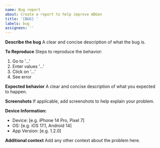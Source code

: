 ```yaml
---
name: Bug report
about: Create a report to help improve ABGen
title: '[BUG] '
labels: bug
assignees: ''
---
```


**Describe the bug**
A clear and concise description of what the bug is.

**To Reproduce**
Steps to reproduce the behavior:
1. Go to '...'
2. Enter values '...'
3. Click on '...'
4. See error

**Expected behavior**
A clear and concise description of what you expected to happen.

**Screenshots**
If applicable, add screenshots to help explain your problem.

**Device Information:**
 - Device: [e.g. iPhone 14 Pro, Pixel 7]
 - OS: [e.g. iOS 17.1, Android 14]
 - App Version: [e.g. 1.2.0]

**Additional context**
Add any other context about the problem here.